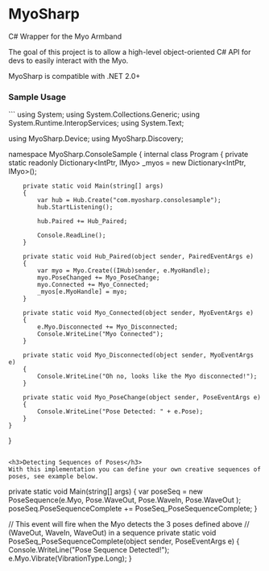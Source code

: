 MyoSharp
========

C# Wrapper for the Myo Armband

The goal of this project is to allow a high-level object-oriented C# API for devs to easily interact with the Myo.

MyoSharp is compatible with .NET 2.0+

<h3>Sample Usage</h3>
```
using System;
using System.Collections.Generic;
using System.Runtime.InteropServices;
using System.Text;

using MyoSharp.Device;
using MyoSharp.Discovery;

namespace MyoSharp.ConsoleSample
{
    internal class Program
    {
        private static readonly Dictionary<IntPtr, IMyo> _myos = new Dictionary<IntPtr, IMyo>();

        private static void Main(string[] args)
        {
            var hub = Hub.Create("com.myosharp.consolesample");
            hub.StartListening();

            hub.Paired += Hub_Paired;

            Console.ReadLine();
        }

        private static void Hub_Paired(object sender, PairedEventArgs e)
        {
            var myo = Myo.Create((IHub)sender, e.MyoHandle);
            myo.PoseChanged += Myo_PoseChange;
            myo.Connected += Myo_Connected;
            _myos[e.MyoHandle] = myo;
        }

        private static void Myo_Connected(object sender, MyoEventArgs e)
        {
            e.Myo.Disconnected += Myo_Disconnected;
            Console.WriteLine("Myo Connected");
        }

        private static void Myo_Disconnected(object sender, MyoEventArgs e)
        {
            Console.WriteLine("Oh no, looks like the Myo disconnected!");
        }

        private static void Myo_PoseChange(object sender, PoseEventArgs e)
        {
            Console.WriteLine("Pose Detected: " + e.Pose);
        }
    }
}
```

<h3>Detecting Sequences of Poses</h3>
With this implementation you can define your own creative sequences of poses, see example below.
```
private static void Main(string[] args)
{
    var poseSeq = new PoseSequence(e.Myo, Pose.WaveOut, Pose.WaveIn, Pose.WaveOut ); 
    poseSeq.PoseSequenceComplete += PoseSeq_PoseSequenceComplete;
}

// This event will fire when the Myo detects the 3 poses defined above 
// (WaveOut, WaveIn, WaveOut) in a sequence
private static void PoseSeq_PoseSequenceComplete(object sender, PoseEventArgs e)
{
    Console.WriteLine("Pose Sequence Detected!");
    e.Myo.Vibrate(VibrationType.Long);
}
```
